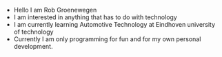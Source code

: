 - Hello I am Rob Groenewegen
- I am interested in anything that has to do with technology
- I am currently learning Automotive Technology at Eindhoven university of technology
- Currently I am only programming for fun and for my own personal development.
